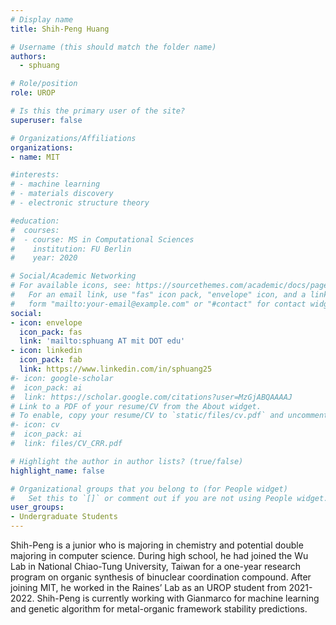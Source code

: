 ```yaml
---
# Display name
title: Shih-Peng Huang

# Username (this should match the folder name)
authors:
  - sphuang

# Role/position
role: UROP

# Is this the primary user of the site?
superuser: false

# Organizations/Affiliations
organizations:
- name: MIT

#interests:
# - machine learning
# - materials discovery
# - electronic structure theory

#education:
#  courses:
#  - course: MS in Computational Sciences
#    institution: FU Berlin
#    year: 2020

# Social/Academic Networking
# For available icons, see: https://sourcethemes.com/academic/docs/page-builder/#icons
#   For an email link, use "fas" icon pack, "envelope" icon, and a link in the
#   form "mailto:your-email@example.com" or "#contact" for contact widget.
social:
- icon: envelope
  icon_pack: fas
  link: 'mailto:sphuang AT mit DOT edu'
- icon: linkedin
  icon_pack: fab
  link: https://www.linkedin.com/in/sphuang25
#- icon: google-scholar
#  icon_pack: ai
#  link: https://scholar.google.com/citations?user=MzGjABQAAAAJ
# Link to a PDF of your resume/CV from the About widget.
# To enable, copy your resume/CV to `static/files/cv.pdf` and uncomment the lines below.
#- icon: cv
#  icon_pack: ai
#  link: files/CV_CRR.pdf

# Highlight the author in author lists? (true/false)
highlight_name: false

# Organizational groups that you belong to (for People widget)
#   Set this to `[]` or comment out if you are not using People widget.
user_groups:
- Undergraduate Students
---
```

Shih-Peng is a junior who is majoring in chemistry and potential double majoring in computer science. During high school, he had joined the Wu Lab in National Chiao-Tung University, Taiwan for a one-year research program on organic synthesis of binuclear coordination compound. After joining MIT, he worked in the Raines’ Lab as an UROP student from 2021-2022. Shih-Peng is currently working with Gianmarco for machine learning and genetic algorithm for metal-organic framework stability predictions.